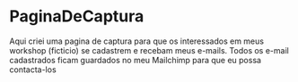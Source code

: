 # PaginaDeCaptura
Aqui criei uma pagina de captura para que os interessados em meus workshop (ficticio) se cadastrem e recebam meus e-mails. Todos os e-mail cadastrados ficam guardados no meu Mailchimp para que eu possa contacta-los
